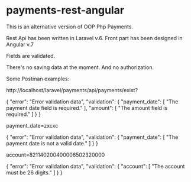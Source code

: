 # payments-rest-angular
This is an alternative version of OOP Php Payments.

Rest Api has been written in Laravel v.6. Front part has been designed in Angular v.7

Fields are validated.

There's no saving data at the moment.
And no authorization.

Some Postman examples:

http://localhost/laravel/payments/api/payments/exist?

{
    "error": "Error validation data",
    "validation": {
        "payment_date": [
            "The payment date field is required."
        ],
        "amount": [
            "The amount field is required."
        ]
    }
}

payment_date=zxcxc

{
    "error": "Error validation data",
    "validation": {
        "payment_date": [
            "The payment date is not a valid date."
        ]
    }
}

account=821140200400006502320000

{
    "error": "Error validation data",
    "validation": {
        "account": [
            "The account must be 26 digits."
        ]
    }
}

